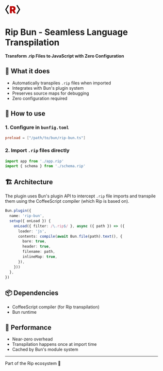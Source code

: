 <img src="/assets/logos/rip-icon-512wa.png" style="width:50px" /> <br>

# Rip Bun - Seamless Language Transpilation

**Transform .rip Files to JavaScript with Zero Configuration**

## 🎯 What it does

- Automatically transpiles `.rip` files when imported
- Integrates with Bun's plugin system
- Preserves source maps for debugging
- Zero configuration required

## 🔧 How to use

### 1. Configure in `bunfig.toml`

```toml
preload = ["/path/to/bun/rip-bun.ts"]
```

### 2. Import `.rip` files directly

```javascript
import app from './app.rip'
import { schema } from './schema.rip'
```

## 🏗️ Architecture

The plugin uses Bun's plugin API to intercept `.rip` file imports and transpile them using the CoffeeScript compiler (which Rip is based on).

```typescript
Bun.plugin({
  name: 'rip-bun',
  setup({ onLoad }) {
    onLoad({ filter: /\.rip$/ }, async ({ path }) => ({
      loader: 'js',
      contents: compile(await Bun.file(path).text(), {
        bare: true,
        header: true,
        filename: path,
        inlineMap: true,
      }),
    }))
  },
})
```

## 📦 Dependencies

- CoffeeScript compiler (for Rip transpilation)
- Bun runtime

## 🚀 Performance

- Near-zero overhead
- Transpilation happens once at import time
- Cached by Bun's module system

---

Part of the Rip ecosystem 🌟